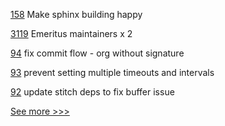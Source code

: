 
[158](https://github.com/hyperledger/fabric-sdk-py/pull/158) Make sphinx building happy

[3119](https://github.com/hyperledger/besu/pull/3119) Emeritus maintainers x 2

[94](https://github.com/hyperledger-labs/fabric-operations-console/pull/94) fix commit flow - org without signature

[93](https://github.com/hyperledger-labs/fabric-operations-console/pull/93) prevent setting multiple timeouts and intervals

[92](https://github.com/hyperledger-labs/fabric-operations-console/pull/92) update stitch deps to fix buffer issue


[See more >>>](https://start-here.hyperledger.org/pull-requests)

